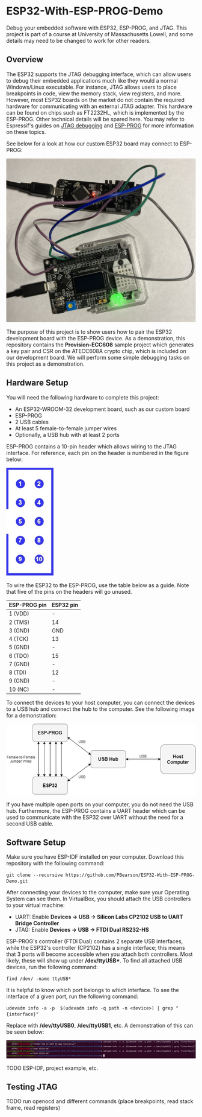 # ESP32-With-ESP-PROG-Demo
Debug your embedded software with ESP32, ESP-PROG, and JTAG. This project is part of a course at University of Massachusetts Lowell, and some details may need to be changed to work for other readers.

## Overview

The ESP32 supports the JTAG debugging interface, which can allow users to debug their embedded applications much like they would a normal Windows/Linux executable. For instance, JTAG allows users to place breakpoints in code, view the memory stack, view registers, and more. However, most ESP32 boards on the market do not contain the required hardware for communicating with an external JTAG adapter. This hardware can be found on chips such as FT2232HL, which is implemented by the ESP-PROG. Other technical details will be spared here. You may refer to Espressif's guides on [JTAG debugging](https://docs.espressif.com/projects/esp-idf/en/latest/esp32/api-guides/jtag-debugging/index.html) and [ESP-PROG](https://docs.espressif.com/projects/espressif-esp-iot-solution/en/latest/hw-reference/ESP-Prog_guide.html) for more information on these topics.

See below for a look at how our custom ESP32 board may connect to ESP-PROG:

![Setup Demo](images/setup-demo.jpg)

The purpose of this project is to show users how to pair the ESP32 development board with the ESP-PROG device. As a demonstration, this repository contains the **Provision-ECC608** sample project which generates a key pair and CSR on the ATECC608A crypto chip, which is included on our development board. We will perform some simple debugging tasks on this project as a demonstration.

## Hardware Setup

You will need the following hardware to complete this project:

* An ESP32-WROOM-32 development board, such as our custom board
* ESP-PROG
* 2 USB cables
* At least 5 female-to-female jumper wires
* Optionally, a USB hub with at least 2 ports

ESP-PROG contains a 10-pin header which allows wiring to the JTAG interface. For reference, each pin on the header is numbered in the figure below: 

![Pinout](images/nsf_edu_diagram.jpg)

To wire the ESP32 to the ESP-PROG, use the table below as a guide. Note that five of the pins on the headers will go unused.

| **ESP-PROG pin** | **ESP32 pin** |
| - | - |
| 1 (VDD) | - |
| 2 (TMS) | 14 |
| 3 (GND) | GND |
| 4 (TCK) | 13 |
| 5 (GND) | - |
| 6 (TDO) | 15 |
| 7 (GND) | - |
| 8 (TDI) | 12 |
| 9 (GND) | - |
| 10 (NC) | - |

To connect the devices to your host computer, you can connect the devices to a USB hub and connect the hub to the computer. See the following image for a demonstration:

![Arch](images/nsf_edu.jpg) 

If you have multiple open ports on your computer, you do not need the USB hub. Furthermore, the ESP-PROG contains a UART header which can be used to communicate with the ESP32 over UART without the need for a second USB cable.

## Software Setup

Make sure you have ESP-IDF installed on your computer. Download this repository with the following command:

```
git clone --recursive https://github.com/PBearson/ESP32-With-ESP-PROG-Demo.git
```

After connecting your devices to the computer, make sure your Operating System can see them. In VirtualBox, you should attach the USB controllers to your virtual machine:

* UART: Enable **Devices -> USB -> Silicon Labs CP2102 USB to UART Bridge Controller**
* JTAG: Enable **Devices -> USB -> FTDI Dual RS232-HS**

ESP-PROG's controller (FTDI Dual) contains 2 separate USB interfaces, while the ESP32's controller (CP2102) has a single interface; this means that 3 ports will become accessible when you attach both controllers. Most likely, these will show up under **/dev/ttyUSB\***. To find all attached USB devices, run the following command:

```
find /dev/ -name ttyUSB*
```

It is helpful to know which port belongs to which interface. To see the interface of a given port, run the following command:

```
udevadm info -a -p  $(udevadm info -q path -n <device>) | grep "{interface}"
```

Replace __<device>__ with __/dev/ttyUSB0__, __/dev/ttyUSB1__, etc. A demonstration of this can be seen below:

![USB Information](images/usb_info.JPG)

TODO ESP-IDF, project example, etc.

## Testing JTAG

TODO run openocd and different commands (place breakpoints, read stack frame, read registers)
